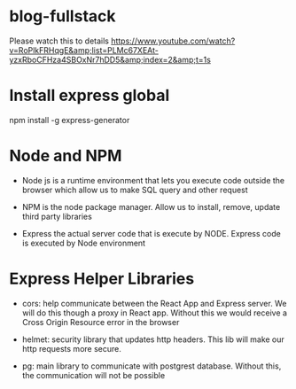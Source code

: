 # blog-fullstack
Please watch this to details
https://www.youtube.com/watch?v=RoPlkFRHqgE&amp;list=PLMc67XEAt-yzxRboCFHza4SBOxNr7hDD5&amp;index=2&amp;t=1s

# Install express global
npm install -g express-generator

# Node and NPM
- Node js
is a runtime environment that lets you execute code outside the browser which allow us to make SQL query and other request

- NPM
is the node package manager. Allow us to install, remove, update third party libraries

- Express
the actual server code that is execute by NODE. Express code is executed by Node environment

# Express Helper Libraries
- cors: help communicate between the React App and Express server. We will do this though a proxy in React app. Without this we would receive a Cross Origin Resource error in the browser

- helmet: security library that updates http headers. This lib will make our http requests more secure.

- pg: main library to communicate with postgrest database. Without this, the communication will not be possible

